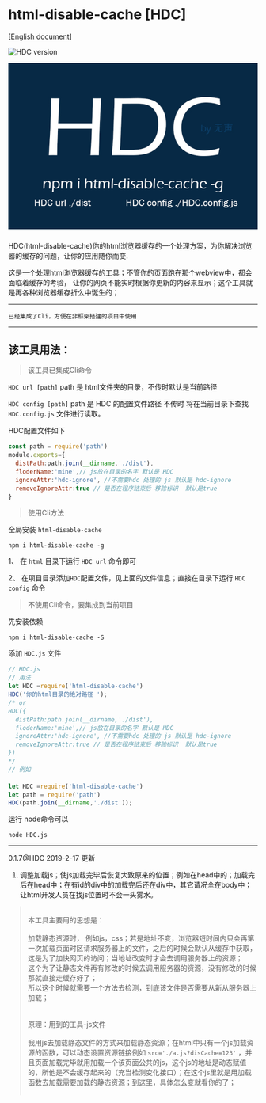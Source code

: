 # html-disable-cache   [HDC]

[[English document]](./ENREADME.md)

![HDC version](https://img.shields.io/badge/HDC-0.1.9-brightgreen.svg)

![HDC](https://raw.githubusercontent.com/xueliangGit/html-disable-cache/master/assets/hdc.jpg  "HDC")

####
HDC(html-disable-cache)你的html浏览器缓存的一个处理方案，为你解决浏览器的缓存的问题，让你的应用随你而变.

这是一个处理html浏览器缓存的工具；不管你的页面跑在那个webview中，都会面临着缓存的考验，
让你的网页不能实时根据你更新的内容来显示；这个工具就是再各种浏览器缓存折么中诞生的；

---
`已经集成了Cli，方便在非框架搭建的项目中使用`

---
## 该工具用法：
>该工具已集成Cli命令

 `HDC url [path]` path 是 html文件夹的目录，不传时默认是当前路径


 `HDC config [path]` path 是 HDC 的配置文件路径 不传时 将在当前目录下查找 `HDC.config.js` 文件进行读取。

HDC配置文件如下
````js
const path = require('path')
module.exports={
  distPath:path.join(__dirname,'./dist'),
  floderName:'mine',// js放在目录的名字 默认是 HDC
  ignoreAttr:'hdc-ignore', //不需要hdc 处理的 js 默认是 hdc-ignore
  removeIgnoreAttr:true // 是否在程序结束后 移除标识  默认是true
}
````
>使用Cli方法


全局安装 `html-disable-cache` 

````
npm i html-disable-cache -g
````
 

1、 在 `html` 目录下运行 `HDC url` 命令即可 

2、 在项目目录添加`HDC`配置文件，见上面的文件信息；直接在目录下运行 `HDC config` 命令

>不使用Cli命令，要集成到当前项目

先安装依赖
````
npm i html-disable-cache -S
````
添加 `HDC.js` 文件
````js
// HDC.js
// 用法
let HDC =require('html-disable-cache')
HDC('你的html目录的绝对路径 ');
/* or
HDC({
  distPath:path.join(__dirname,'./dist'),
  floderName:'mine',// js放在目录的名字 默认是 HDC
  ignoreAttr:'hdc-ignore', //不需要hdc 处理的 js 默认是 hdc-ignore
  removeIgnoreAttr:true // 是否在程序结束后 移除标识  默认是true
})
*/
// 例如

let HDC =require('html-disable-cache')
let path = require('path')
HDC(path.join(__dirname,'./dist'));
````
运行 node命令可以
````
node HDC.js
````

---
0.1.7@HDC 2019-2-17  更新

1. 调整加载js；使js加载完毕后恢复大致原来的位置；例如在head中的；加载完后在head中；在有id的div中的加载完后还在div中，其它请况全在body中；让html开发人员在找js位置时不会一头雾水。

><br>本工具主要用的思想是：<br><br>
加载静态资源时，
例如js，css；若是地址不变，浏览器短时间内只会再第一次加载页面时区请求服务器上的文件，之后的时候会默认从缓存中获取，这是为了加快网页的访问；当地址改变时才会去调用服务器上的资源；<BR>
这个为了让静态文件再有修改的时候去调用服务器的资源，没有修改的时候那就直接走缓存好了；<br>
所以这个时候就需要一个方法去检测，到底该文件是否需要从新从服务器上加载；<br><br><br>
原理：用到的工具-js文件<br><br>
我用js去加载静态文件的方式来加载静态资源；在html中只有一个js加载资源的函数，可以动态设置资源链接例如 `src='./a.js?disCache=123'` ，并且页面加载完毕就用加载一个该页面公共的js，这个js的地址是动态赋值的，所他是不会缓存起来的（充当检测变化接口）；在这个js里就是用加载函数去加载需要加载的静态资源；到这里，具体怎么变就看你的了；<br><br>

